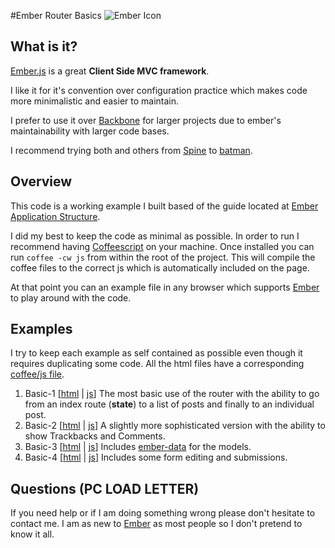 #Ember Router Basics
![Ember Icon](http://emberjs.com/images/about/ember-productivity-sm.png)

## What is it?

[Ember.js](http://emberjs.com) is a great **Client Side MVC framework**.

I like it for it's convention over configuration practice which makes code more minimalistic and easier to maintain.

I prefer to use it over [Backbone](http://backbonejs.org/) for larger projects due to ember's maintainability with larger code bases.

I recommend trying both and others from [Spine](http://spinejs.com/) to [batman](http://batmanjs.org/).

## Overview

This code is a working example I built based of the guide located at [Ember Application Structure](http://emberjs.com/guides/outlets/).

I did my best to keep the code as minimal as possible. In order to run I recommend having [Coffeescript](http://coffeescript.org/) on your machine. Once installed you can run `coffee -cw js` from within the root of the project. This will compile the coffee files to the correct js which is automatically included on the page.

At that point you can an example file in any browser which supports [Ember](http://emberjs.com/) to play around with the code.

## Examples

I try to keep each example as self contained as possible even though it requires duplicating some code. All the html files have a corresponding [coffee/js file](https://github.com/eerwitt/ember-router-basicexample/tree/master/js).

1. Basic-1 [[html](https://github.com/eerwitt/ember-router-basicexample/blob/master/basic-1.html) | [js](https://github.com/eerwitt/ember-router-basicexample/blob/master/js/basic-1.coffee)] The most basic use of the router with the ability to go from an index route (**state**) to a list of posts and finally to an individual post.
2. Basic-2 [[html](https://github.com/eerwitt/ember-router-basicexample/blob/master/basic-2.html) | [js](https://github.com/eerwitt/ember-router-basicexample/blob/master/js/basic-2.coffee)] A slightly more sophisticated version with the ability to show Trackbacks and Comments.
3. Basic-3 [[html](https://github.com/eerwitt/ember-router-basicexample/blob/master/basic-3.html) | [js](https://github.com/eerwitt/ember-router-basicexample/blob/master/js/basic-3.coffee)] Includes [ember-data](https://github.com/emberjs/data) for the models.
4. Basic-4 [[html](https://github.com/eerwitt/ember-router-basicexample/blob/master/basic-4.html) | [js](https://github.com/eerwitt/ember-router-basicexample/blob/master/js/basic-4.coffee)] Includes some form editing and submissions.

## Questions (PC LOAD LETTER)

If you need help or if I am doing something wrong please don't hesitate to contact me. I am as new to [Ember](http://emberjs.com/) as most people so I don't pretend to know it all.
